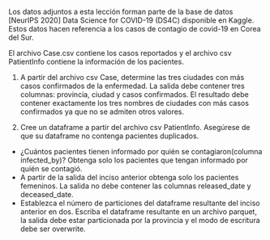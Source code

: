 Los datos adjuntos a esta lección forman parte de la base de datos [NeurIPS 2020] Data Science for COVID-19 (DS4C) disponible en Kaggle. Estos datos hacen referencia a los casos de contagio de covid-19 en Corea del Sur.

El archivo Case.csv contiene los casos reportados y el archivo csv PatientInfo contiene la información de los pacientes.

1. A partir del archivo csv Case, determine las tres ciudades con más casos confirmados de la enfermedad. La salida debe contener tres columnas: provincia, ciudad y casos confirmados. El resultado debe contener exactamente los tres nombres de ciudades con más casos confirmados ya que no se admiten otros valores.

2. Cree un dataframe a partir del archivo csv PatientInfo. Asegúrese de que su dataframe no contenga pacientes duplicados.

- ¿Cuántos pacientes tienen informado por quién se contagiaron(columna infected_by)? Obtenga solo los pacientes que tengan informado por quién se contagió.
- A partir de la salida del inciso anterior obtenga solo los pacientes femeninos. La salida no debe contener las columnas released_date y deceased_date.
- Establezca el número de particiones del dataframe resultante del inciso anterior en dos. Escriba el dataframe resultante en un archivo parquet, la salida debe estar particionada por la provincia y el modo de escritura debe ser overwrite.
